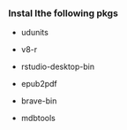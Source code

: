 ### Instal lthe following pkgs

- udunits

- v8-r

- rstudio-desktop-bin

- epub2pdf

- brave-bin

- mdbtools
